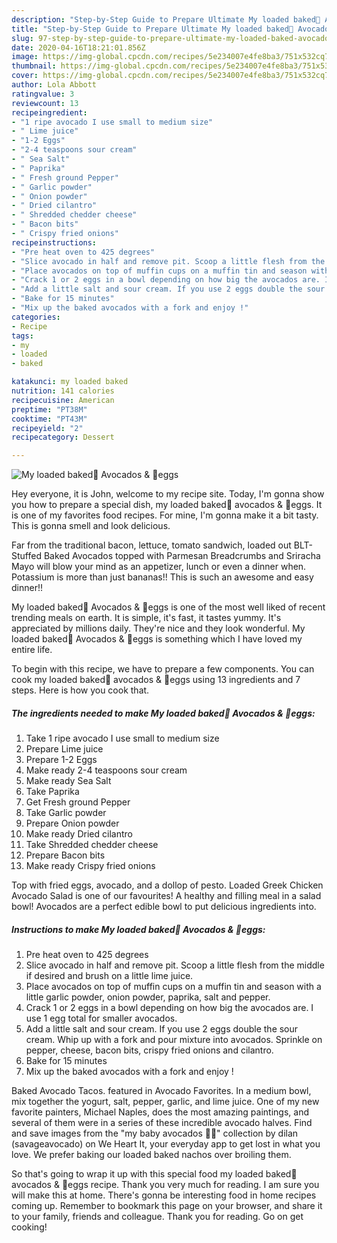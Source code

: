 ```yaml
---
description: "Step-by-Step Guide to Prepare Ultimate My loaded baked🥑 Avocados &amp;amp; 🥚eggs"
title: "Step-by-Step Guide to Prepare Ultimate My loaded baked🥑 Avocados &amp;amp; 🥚eggs"
slug: 97-step-by-step-guide-to-prepare-ultimate-my-loaded-baked-avocados-and-amp-eggs
date: 2020-04-16T18:21:01.856Z
image: https://img-global.cpcdn.com/recipes/5e234007e4fe8ba3/751x532cq70/my-loaded-baked🥑-avocados-🥚eggs-recipe-main-photo.jpg
thumbnail: https://img-global.cpcdn.com/recipes/5e234007e4fe8ba3/751x532cq70/my-loaded-baked🥑-avocados-🥚eggs-recipe-main-photo.jpg
cover: https://img-global.cpcdn.com/recipes/5e234007e4fe8ba3/751x532cq70/my-loaded-baked🥑-avocados-🥚eggs-recipe-main-photo.jpg
author: Lola Abbott
ratingvalue: 3
reviewcount: 13
recipeingredient:
- "1 ripe avocado I use small to medium size"
- " Lime juice"
- "1-2 Eggs"
- "2-4 teaspoons sour cream"
- " Sea Salt"
- " Paprika"
- " Fresh ground Pepper"
- " Garlic powder"
- " Onion powder"
- " Dried cilantro"
- " Shredded chedder cheese"
- " Bacon bits"
- " Crispy fried onions"
recipeinstructions:
- "Pre heat oven to 425 degrees"
- "Slice avocado in half and remove pit. Scoop a little flesh from the middle if desired and brush on a little lime juice."
- "Place avocados on top of muffin cups on a muffin tin and season with a little garlic powder, onion powder, paprika, salt and pepper."
- "Crack 1 or 2 eggs in a bowl depending on how big the avocados are. I use 1 egg total for smaller avocados."
- "Add a little salt and sour cream. If you use 2 eggs double the sour cream. Whip up with a fork and pour mixture into avocados. Sprinkle on pepper, cheese, bacon bits, crispy fried onions and cilantro."
- "Bake for 15 minutes"
- "Mix up the baked avocados with a fork and enjoy !"
categories:
- Recipe
tags:
- my
- loaded
- baked

katakunci: my loaded baked 
nutrition: 141 calories
recipecuisine: American
preptime: "PT38M"
cooktime: "PT43M"
recipeyield: "2"
recipecategory: Dessert

---
```



![My loaded baked🥑 Avocados &amp; 🥚eggs](https://img-global.cpcdn.com/recipes/5e234007e4fe8ba3/751x532cq70/my-loaded-baked🥑-avocados-🥚eggs-recipe-main-photo.jpg)

Hey everyone, it is John, welcome to my recipe site. Today, I'm gonna show you how to prepare a special dish, my loaded baked🥑 avocados &amp; 🥚eggs. It is one of my favorites food recipes. For mine, I'm gonna make it a bit tasty. This is gonna smell and look delicious.

Far from the traditional bacon, lettuce, tomato sandwich, loaded out BLT-Stuffed Baked Avocados topped with Parmesan Breadcrumbs and Sriracha Mayo will blow your mind as an appetizer, lunch or even a dinner when. Potassium is more than just bananas!! This is such an awesome and easy dinner!!

My loaded baked🥑 Avocados &amp; 🥚eggs is one of the most well liked of recent trending meals on earth. It is simple, it's fast, it tastes yummy. It's appreciated by millions daily. They're nice and they look wonderful. My loaded baked🥑 Avocados &amp; 🥚eggs is something which I have loved my entire life.


To begin with this recipe, we have to prepare a few components. You can cook my loaded baked🥑 avocados &amp; 🥚eggs using 13 ingredients and 7 steps. Here is how you cook that.

<!--inarticleads1-->

##### The ingredients needed to make My loaded baked🥑 Avocados &amp; 🥚eggs:

1. Take 1 ripe avocado I use small to medium size
1. Prepare  Lime juice
1. Prepare 1-2 Eggs
1. Make ready 2-4 teaspoons sour cream
1. Make ready  Sea Salt
1. Take  Paprika
1. Get  Fresh ground Pepper
1. Take  Garlic powder
1. Prepare  Onion powder
1. Make ready  Dried cilantro
1. Take  Shredded chedder cheese
1. Prepare  Bacon bits
1. Make ready  Crispy fried onions


Top with fried eggs, avocado, and a dollop of pesto. Loaded Greek Chicken Avocado Salad is one of our favourites! A healthy and filling meal in a salad bowl! Avocados are a perfect edible bowl to put delicious ingredients into. 

<!--inarticleads2-->

##### Instructions to make My loaded baked🥑 Avocados &amp; 🥚eggs:

1. Pre heat oven to 425 degrees
1. Slice avocado in half and remove pit. Scoop a little flesh from the middle if desired and brush on a little lime juice.
1. Place avocados on top of muffin cups on a muffin tin and season with a little garlic powder, onion powder, paprika, salt and pepper.
1. Crack 1 or 2 eggs in a bowl depending on how big the avocados are. I use 1 egg total for smaller avocados.
1. Add a little salt and sour cream. If you use 2 eggs double the sour cream. Whip up with a fork and pour mixture into avocados. Sprinkle on pepper, cheese, bacon bits, crispy fried onions and cilantro.
1. Bake for 15 minutes
1. Mix up the baked avocados with a fork and enjoy !


Baked Avocado Tacos. featured in Avocado Favorites. In a medium bowl, mix together the yogurt, salt, pepper, garlic, and lime juice. One of my new favorite painters, Michael Naples, does the most amazing paintings, and several of them were in a series of these incredible avocado halves. Find and save images from the &#34;my baby avocados 🥑💛&#34; collection by dilan (savageavocado) on We Heart It, your everyday app to get lost in what you love. We prefer baking our loaded baked nachos over broiling them. 

So that's going to wrap it up with this special food my loaded baked🥑 avocados &amp; 🥚eggs recipe. Thank you very much for reading. I am sure you will make this at home. There's gonna be interesting food in home recipes coming up. Remember to bookmark this page on your browser, and share it to your family, friends and colleague. Thank you for reading. Go on get cooking!
